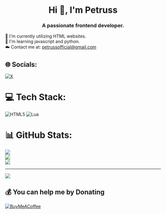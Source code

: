 <h1 align="center">Hi 👋, I'm Petruss</h1>
<h3 align="center">A passionate frontend developer.</h3>

🔭 I'm currently utilizing HTML websites.<br>🌱 I'm learning javascript and python.<br>☁️ Contact me at: petrussofficial@gmail.com


## 🌐 Socials:
[![X](https://img.shields.io/badge/X-black.svg?logo=X&logoColor=white)](https://x.com/@Petrus38103904) 

# 💻 Tech Stack:
![HTML5](https://img.shields.io/badge/html5-%23E34F26.svg?style=for-the-badge&logo=html5&logoColor=white) ![Lua](https://img.shields.io/badge/lua-%232C2D72.svg?style=for-the-badge&logo=lua&logoColor=white)
# 📊 GitHub Stats:
![](https://github-readme-stats.vercel.app/api?username=PetruSS1&theme=dark&hide_border=false&include_all_commits=false&count_private=false)<br/>
![](https://github-readme-streak-stats.herokuapp.com/?user=PetruSS1&theme=dark&hide_border=false)<br/>
![](https://github-readme-stats.vercel.app/api/top-langs/?username=PetruSS1&theme=dark&hide_border=false&include_all_commits=false&count_private=false&layout=compact)

---
[![](https://visitcount.itsvg.in/api?id=PetruSS1&icon=0&color=0)](https://visitcount.itsvg.in)

  ## 💰 You can help me by Donating
  [![BuyMeACoffee](https://img.shields.io/badge/Buy%20Me%20a%20Coffee-ffdd00?style=for-the-badge&logo=buy-me-a-coffee&logoColor=black)](buymeacoffee.com/petrussoffs) 

  
<!-- Proudly created with GPRM ( https://gprm.itsvg.in ) -->
